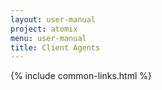 ```yaml
---
layout: user-manual
project: atomix
menu: user-manual
title: Client Agents
---
```


{% include common-links.html %}
